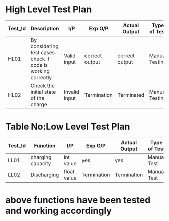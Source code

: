 # High Level Test Plan
| Test_Id | Description | I/P | Exp O/P | Actual Output | Type of Test |
| ----- | ----- | ------- | ----- | ------- | ------ |
|HL01|By considering test cases check if code is working correctly|  Valid input | correct output | correct output| Manual Testing |
|HL02|Check the initial state of the charge| Invalid input | Termination | Terminated | Manual Testing |


# Table No:Low Level Test Plan
| Test_Id | Function | I/P | Exp O/P | Actual Output | Type of Test |
| ----- | ----- | ------- | ----- | ------- | ------ |
|LL01|charging capacity| int value | yes | yes| Manual Test |
|LL02|Discharging| float value | Termination | Termination | Manual Test|


# above functions have been tested and working accordingly
